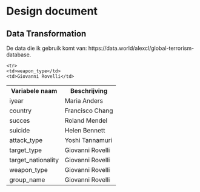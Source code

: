<h1>Design document</h1>

<h2> Data Transformation </h2>
<p> De data die ik gebruik komt van: https://data.world/alexcl/global-terrorism-database.  </p>


<table>
  <tr>
    <th>Variabele naam</th>
    <th>Beschrijving</th>
    
  </tr>
  <tr>
    <td>iyear</td>
    <td>Maria Anders</td>
  
  </tr>
  <tr>
    <td>country</td>
    <td>Francisco Chang</td>
 
  </tr>
  <tr>
    <td>succes</td>
    <td>Roland Mendel</td>
 
  </tr>
  <tr>
    <td>suicide</td>
    <td>Helen Bennett</td>
 
  </tr>
  <tr>
    <td>attack_type</td>
    <td>Yoshi Tannamuri</td>
    </tr>
  <tr>
    <td>target_type</td>
    <td>Giovanni Rovelli</td>
 
  </tr>
   <tr>
    <td>target_nationality</td>
    <td>Giovanni Rovelli</td>
 
  </tr>
  
   <tr>
    <td>weapon_type</td>
    <td>Giovanni Rovelli</td>
   </tr>
   
    <tr>
    <td>weapon_type</td>
    <td>Giovanni Rovelli</td>
   </tr>
   
   
   <tr>
    <td>group_name</td>
    <td>Giovanni Rovelli</td>
   </tr>
   
    
</table>


